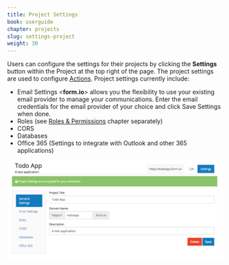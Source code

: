 ```yaml
---
title: Project Settings
book: userguide
chapter: projects
slug: settings-project
weight: 30
---
```

Users can configure the settings for their projects by clicking the **Settings** button within the Project at the top right of the page. The project settings are used to configure [Actions](#actions). Project settings currently include:

- Email Settings
&lt;**form.io**&gt; allows you the flexibility to use your existing email provider to manage your communications. Enter the email credentials for the email provider of your choice and click Save Settings when done.
- Roles (see [Roles & Permissions](http://help.form.io/userguide/#roles-and-permissions) chapter separately)
- CORS
- Databases
- Office 365 (Settings to integrate with Outlook and other 365 applications)

<img src="/assets/img/settings-project.png">
